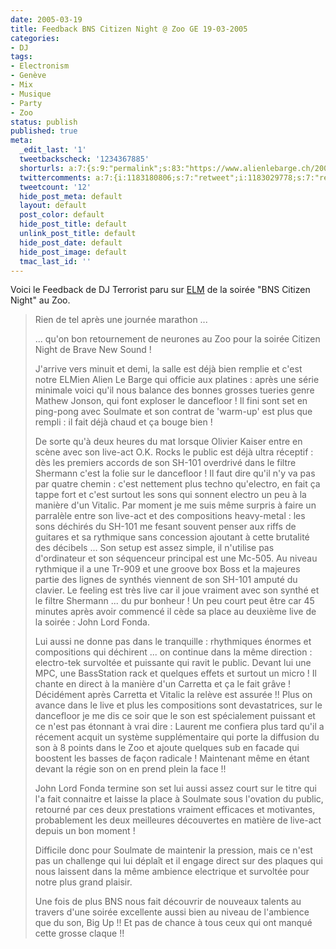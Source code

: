 ```yaml
---
date: 2005-03-19
title: Feedback BNS Citizen Night @ Zoo GE 19-03-2005
categories:
- DJ
tags:
- Electronism
- Genève
- Mix
- Musique
- Party
- Zoo
status: publish
published: true
meta:
  _edit_last: '1'
  tweetbackscheck: '1234367885'
  shorturls: a:7:{s:9:"permalink";s:83:"https://www.alienlebarge.ch/2005/03/19/feedback-bns-citizen-night-zoo-ge-19-03-2005/";s:7:"tinyurl";s:25:"https://tinyurl.com/cfl2r7";s:4:"isgd";s:17:"https://is.gd/izBH";s:5:"bitly";s:18:"https://bit.ly/l2xI";s:5:"snipr";s:22:"https://snipr.com/be616";s:5:"snurl";s:22:"https://snurl.com/be616";s:7:"snipurl";s:24:"https://snipurl.com/be616";}
  twittercomments: a:7:{i:1183180806;s:7:"retweet";i:1183029778;s:7:"retweet";i:1182096918;s:7:"retweet";i:1182060864;s:7:"retweet";i:1182027455;s:7:"retweet";i:1182021811;s:7:"retweet";i:1182021808;s:7:"retweet";}
  tweetcount: '12'
  hide_post_meta: default
  layout: default
  post_color: default
  hide_post_title: default
  unlink_post_title: default
  hide_post_date: default
  hide_post_image: default
  tmac_last_id: ''
---
```

Voici le Feedback de DJ Terrorist paru sur <a title="L'article sur electronim.net" href="https://electronism.net/modules.php?op=modload&amp;name=News&amp;file=article&amp;sid=3736">ELM</a> de la soirée "BNS Citizen Night" au Zoo.

<!--more-->
<blockquote>Rien de tel après une journée marathon ...

... qu'on bon retournement de neurones au Zoo pour la soirée Citizen Night de Brave New Sound !

J'arrive vers minuit et demi, la salle est déjà bien remplie et c'est notre ELMien Alien Le Barge qui officie aux platines : après une série minimale voici qu'il nous balance des bonnes grosses tueries genre Mathew Jonson, qui font exploser le dancefloor ! Il fini sont set en ping-pong avec Soulmate et son contrat de 'warm-up' est plus que rempli : il fait déjà chaud et ça bouge bien !

De sorte qu'à deux heures du mat lorsque Olivier Kaiser entre en scène avec son live-act O.K. Rocks le public est déjà ultra réceptif : dès les premiers accords de son SH-101 overdrivé dans le filtre Shermann c'est la folie sur le dancefloor !
Il faut dire qu'il n'y va pas par quatre chemin : c'est nettement plus techno qu'electro, en fait ça tappe fort et c'est surtout les sons qui sonnent electro un peu à la manière d'un Vitalic. Par moment je me suis même surpris à faire un parralèle entre son live-act et des compositions heavy-metal : les sons déchirés du SH-101 me fesant souvent penser aux riffs de guitares et sa rythmique sans concession ajoutant à cette brutalité des décibels ...
Son setup est assez simple, il n'utilise pas d'ordinateur et son séquenceur principal est une Mc-505. Au niveau rythmique il a une Tr-909 et une groove box Boss et la majeures partie des lignes de synthés viennent de son SH-101 amputé du clavier. Le feeling est très live car il joue vraiment avec son synthé et le filtre Shermann ... du pur bonheur !
Un peu court peut être car 45 minutes après avoir commencé il cède sa place au deuxième live de la soirée : John Lord Fonda.

Lui aussi ne donne pas dans le tranquille : rhythmiques énormes et compositions qui déchirent ... on continue dans la même direction : electro-tek survoltée et puissante qui ravit le public.
Devant lui une MPC, une BassStation rack et quelques effets et surtout un micro ! Il chante en direct à la manière d'un Carretta et ça le fait grâve ! Décidément après Carretta et Vitalic la relève est assurée !!
Plus on avance dans le live et plus les compositions sont devastatrices, sur le dancefloor je me dis ce soir que le son est spécialement puissant et ce n'est pas étonnant à vrai dire : Laurent me confiera plus tard qu'il a récement acquit un système supplémentaire qui porte la diffusion du son à 8 points dans le Zoo et ajoute quelques sub en facade qui boostent les basses de façon radicale !
Maintenant même en étant devant la régie son on en prend plein la face !!

John Lord Fonda termine son set lui aussi assez court sur le titre qui l'a fait connaitre et laisse la place à Soulmate sous l'ovation du public, retourné par ces deux prestations vraiment efficaces et motivantes, probablement les deux meilleures découvertes en matière de live-act depuis un bon moment !

Difficile donc pour Soulmate de maintenir la pression, mais ce n'est pas un challenge qui lui déplaît et il engage direct sur des plaques qui nous laissent dans la même ambience electrique et survoltée pour notre plus grand plaisir.

Une fois de plus BNS nous fait découvrir de nouveaux talents au travers d'une soirée excellente aussi bien au niveau de l'ambience que du son, Big Up !! Et pas de chance à tous ceux qui ont manqué cette grosse claque !!</blockquote>
